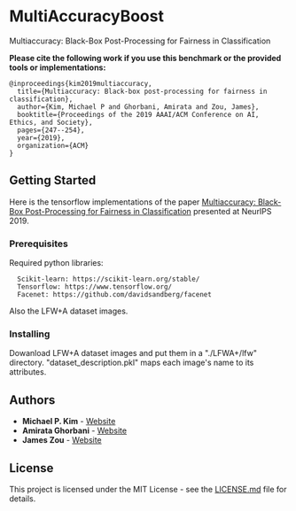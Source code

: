 # MultiAccuracyBoost
Multiaccuracy: Black-Box Post-Processing for Fairness in Classification

**Please cite the following work if you use this benchmark or the provided tools or implementations:**

```
@inproceedings{kim2019multiaccuracy,
  title={Multiaccuracy: Black-box post-processing for fairness in classification},
  author={Kim, Michael P and Ghorbani, Amirata and Zou, James},
  booktitle={Proceedings of the 2019 AAAI/ACM Conference on AI, Ethics, and Society},
  pages={247--254},
  year={2019},
  organization={ACM}
}
```
## Getting Started
Here is the tensorflow implementations of the paper [Multiaccuracy: Black-Box Post-Processing for Fairness in Classification](https://arxiv.org/abs/1805.12317) presented at NeurIPS 2019.

### Prerequisites

Required python libraries:

```
  Scikit-learn: https://scikit-learn.org/stable/
  Tensorflow: https://www.tensorflow.org/
  Facenet: https://github.com/davidsandberg/facenet
```
Also the LFW+A dataset images.

### Installing

Dowanload LFW+A dataset images and put them in a "./LFWA+/lfw" directory. "dataset_description.pkl" maps each image's name to its attributes.

## Authors

* **Michael P. Kim** - [Website](https://cs.stanford.edu/~mpkim/)
* **Amirata Ghorbani** - [Website](http://web.stanford.edu/~amiratag)
* **James Zou** - [Website](https://sites.google.com/site/jamesyzou/)


## License

This project is licensed under the MIT License - see the [LICENSE.md](LICENSE.md) file for details.
